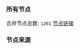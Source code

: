### 所有节点
合并节点总数: `1261`
[节点链接](https://raw.githubusercontent.com/rzhy1/11/master/sub/sub_merge_base64.txt)

### 节点来源